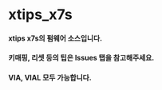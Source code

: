 # xtips_x7s

#### xtips x7s의 펌웨어 소스입니다. 

#### 키매핑, 리셋 등의 팁은 Issues 탭을 참고해주세요.
 
#### VIA, VIAL 모두 가능합니다.
